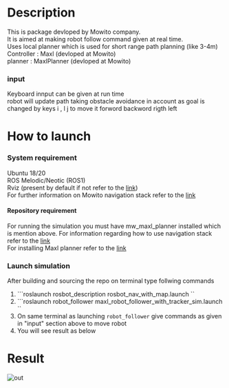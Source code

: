 # Description
This is package devloped by Mowito company. <br/>
It is aimed at making robot follow command given at real time.<br/> 
Uses local planner which is used for short range path planning (like 3-4m)<br/>
Controller : Maxl (devloped at Mowito)<br/>
planner : MaxlPlanner (devloped at Mowito)
### input
Keyboard innput can be given at run time<br/> 
robot will update path taking obstacle avoidance in account as goal is changed by keys i , l j to move it forword backword rigth left 

# How to launch
### System requirement
Ubuntu 18/20<br/>
ROS Melodic/Neotic (ROS1)<br/>
Rviz (present by default if not refer to the [link](http://wiki.ros.org/rviz/UserGuide))<br/>
For further information on Mowito navigation stack refer to the [link](https://mowito-navstack.readthedocs.io/en/latest/Introduction.html)
#### Repository requirement
For running the simulation you must have mw_maxl_planner installed which is mention above. For information regarding how to use navigation stack refer to the [link](https://mowito-navstack.readthedocs.io/en/latest/how_to_use_mowito.html)<br/>
For installing Maxl planner refer to the [link](https://mowito-navstack.readthedocs.io/en/latest/Installation.html)
### Launch simulation
After building and sourcing the repo on terminal type follwing commands 
1. ```roslaunch rosbot_description rosbot_nav_with_map.launch ``
2. ```roslaunch robot_follower maxl_robot_follower_with_tracker_sim.launch ``
3. On same terminal as launching ```robot_follower``` give commands as given in "input" section above to move robot <br/>
4. You will see result as below

# Result
![out](https://user-images.githubusercontent.com/51331480/113501537-83b5a880-9543-11eb-8aba-99b28ba33679.gif)